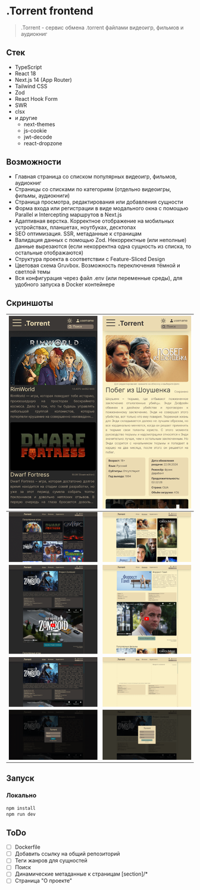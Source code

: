 # .Torrent frontend
> .Torrent - сервис обмена .torrent файлами видеоигр, фильмов и аудиокниг



## Стек
- TypeScript
- React 18
- Next.js 14 (App Router)
- Tailwind CSS
- Zod
- React Hook Form
- SWR
- clsx
- и другие
  - next-themes
  - js-cookie
  - jwt-decode
  - react-dropzone


## Возможности
- Главная страница со списком популярных видеоигр, фильмов, аудиокниг
- Страницы со списками по категориям (отдельно видеоигры, фильмы, аудиокниги)
- Страница просмотра, редактирования или добавления сущности
- Форма входа или регистрации в виде модального окна с помощью Parallel и Intercepting маршрутов в Next.js
- Адаптивная верстка. Корректное отображение на мобильных устройствах, планшетах, ноутбуках, десктопах
- SEO оптимизация. SSR, метаданные к страницам
- Валидация данных с помощью Zod. Некорректные (или неполные) данные вырезаются (если некорректна одна сущность из списка, то остальные отображаются)
- Структура проекта в соответствии с Feature-Sliced Design
- Цветовая схема Gruvbox. Возможность переключения тёмной и светлой темы
- Вся конфигурация через файл .env (или переменные среды), для удобного запуска в Docker контейнере

## Скриншоты
|![](./screenshots/main_mobile.png)|![](./screenshots/movie_mobile.png)|
|-|-|
|![](./screenshots/main.png)|![](./screenshots/movies.png)|
|![](./screenshots/game.png)|![](./screenshots/movie.png)|
|![](./screenshots/game_editing.png)|![](./screenshots/game_create.png)|
|![](./screenshots/login.png)|![](./screenshots/registration.png)|


## Запуск
### Локально
    npm install
    npm run dev

## ToDo
- [ ] Dockerfile
- [ ] Добавить ссылку на общий репозиторий
- [ ] Теги жанров для сущностей
- [ ] Поиск
- [ ] Динамические метаданные к страницам [section]/*
- [ ] Страница "О проекте"